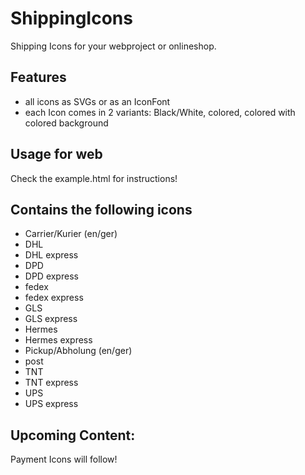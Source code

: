 # ShippingIcons
Shipping Icons for your webproject or onlineshop.

## Features
- all icons as SVGs or as an IconFont
- each Icon comes in 2 variants: Black/White, colored, colored with colored background

## Usage for web
Check the example.html for instructions!

## Contains the following icons
- Carrier/Kurier (en/ger)
- DHL
- DHL express
- DPD
- DPD express
- fedex
- fedex express
- GLS
- GLS express
- Hermes
- Hermes express
- Pickup/Abholung (en/ger)
- post
- TNT
- TNT express
- UPS
- UPS express

## Upcoming Content:
Payment Icons will follow!
